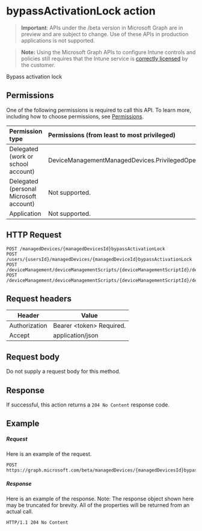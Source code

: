 ﻿# bypassActivationLock action

> **Important**: APIs under the /beta version in Microsoft Graph are in preview and are subject to change. Use of these APIs in production applications is not supported.

> **Note:** Using the Microsoft Graph APIs to configure Intune controls and policies still requires that the Intune service is [correctly licensed](https://go.microsoft.com/fwlink/?linkid=839381) by the customer.

Bypass activation lock
## Permissions
One of the following permissions is required to call this API. To learn more, including how to choose permissions, see [Permissions](../../../concepts/permissions_reference.md).

|Permission type      | Permissions (from least to most privileged)              |
|:--------------------|:---------------------------------------------------------|
|Delegated (work or school account) | DeviceManagementManagedDevices.PrivilegedOperations.All    |
|Delegated (personal Microsoft account) | Not supported.    |
|Application | Not supported. |

## HTTP Request
<!-- {
  "blockType": "ignored"
}
-->
```http
POST /managedDevices/{managedDevicesId}bypassActivationLock
POST /users/{usersId}/managedDevices/{managedDeviceId}bypassActivationLock
POST /deviceManagement/deviceManagementScripts/{deviceManagementScriptId}/deviceRunStates/{deviceManagementScriptDeviceStateId}/managedDevice/bypassActivationLock
POST /deviceManagement/deviceManagementScripts/{deviceManagementScriptId}/deviceRunStates/{deviceManagementScriptDeviceStateId}/managedDevice//detectedApps/{detectedAppId}/managedDevices/{managedDeviceId}bypassActivationLock
```

## Request headers
|Header|Value|
|---|---|
|Authorization|Bearer &lt;token&gt; Required.|
|Accept|application/json|

## Request body
Do not supply a request body for this method.

## Response

If successful, this action returns a `204 No Content` response code.

## Example

##### Request

Here is an example of the request.
```http
POST https://graph.microsoft.com/beta/managedDevices/{managedDevicesId}bypassActivationLock
```

##### Response

Here is an example of the response. Note: The response object shown here may be truncated for brevity. All of the properties will be returned from an actual call.
```http
HTTP/1.1 204 No Content
```



